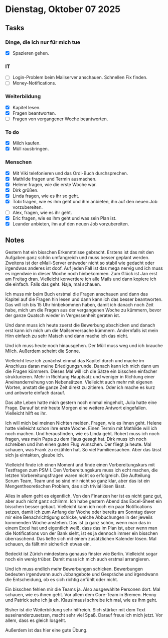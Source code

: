 # Dienstag, Oktober 07 2025

## Tasks

### Dinge, die ich nur für mich tue

- [X] Spazieren gehen.

### IT

- [ ] Login-Problem beim Mailserver anschauen. Schnellen Fix finden.
- [ ] Money-Notifications.

### Weiterbildung

- [X] Kapitel lesen.
- [X] Fragen beantworten.
- [ ] Fragen von vergangener Woche beantworten.

### To do

- [X] Milch kaufen.
- [X] Müll rausbringen.

### Menschen

- [X] Mit Viki telefonieren und das Ordi-Buch durchsprechen.
- [X] Mathilde fragen und Termin ausmachen.
- [X] Helene fragen, wie die erste Woche war.
- [X] Dirk grüßen.
- [X] Linda fragen, wie es ihr so geht.
- [X] Tobi fragen, wie es ihm geht und ihm anbieten, ihn auf den neuen Job vorzubereiten.
- [ ] Alex, fragen, wie es ihr geht.
- [X] Eric fragen, wie es ihm geht und was sein Plan ist.
- [X] Leander anbieten, ihn auf den neuen Job vorzubereiten.

## Notes

Gestern hat ein bisschen Erkenntnisse gebracht. Erstens ist das mit den Aufgaben ganz schön umfangreich und muss besser geplant werden. Zweitens ist der eMail-Server entweder nicht so stabil wie gedacht oder irgendwas anderes ist doof. Auf jeden Fall ist das mega nervig und ich muss es irgendwie in dieser Woche noch hinbekommen. Zum Glück ist Jan erst am Freitag dran. Vielleicht konvertiere ich alle Mails und dann kopiere ich die einfach. Falls das geht. Naja, mal schauen.

Ich muss mir beim Buch erstmal die Fragen anschauen und dann das Kapitel auf die Fragen hin lesen und dann kann ich das besser beantworten. Das will ich bis 15 Uhr hinbekommen haben, damit ich danach noch Zeit habe, mich um die Fragen aus der vergangenen Woche zu kümmern, bevor der ganze Quatsch wieder in Vergessenheit geraten ist.

Und dann muss ich heute zuerst die Bewerbung abschicken und danach erst kann ich mich um die Mailserversache kümmern. Andernfalls ist mein Hirn einfach zu sehr Matsch und dann mache ich das nicht.

Und ich muss heute noch hinausgehen. Der Müll muss weg und ich brauche Milch. Außerdem scheint die Sonne.

Vielleicht lese ich zunächst einmal das Kapitel durch und mache im Anschluss daran meine Erledigungsrunde. Danach kann ich mich dann um die Fragen kümmern. Dieses Mal will ich die Sätze ein bisschen einfacher strukturieren. Mehr in Richtung Hauptsatz und weniger in Richtung einer Aneinanderreihung von Nebensätzen. Vielleicht auch mehr mit eigenen Worten, anstatt die ganze Zeit direkt zu zitieren. Oder ich mache es kurz und antworte einfach darauf.

Das alte Leben hatte mich gestern noch einmal eingeholt, Julia hatte eine Frage. Darauf ist mir heute Morgen eine weitere Antwort eingefallen. Vielleicht hilft es ihr.

Ich will mich bei meinen Nichten melden. Fragen, wie es ihnen geht. Helene hatte vielleicht schon ihre erste Woche. Einen Termin mit Mathilde will ich noch machen. Und herausfinden, wie es Linda geht. Robert muss ich noch fragen, was mein Papa zu dem Haus gesagt hat. Dirk muss ich noch schreiben und ihm einen guten Flug wünschen. Der fliegt ja heute. Mal schauen, was Frank zu erzählen hat. So viel Familiensachen. Aber das lässt sich ja eintakten, glaube ich.

Vielleicht finde ich einen Moment und finde einen Vorbereitungskurs mit Testfragen zum PSM I. Den Vorbereitungskurs muss ich echt machen, die letzten Vorbereitungsfragen waren nicht so erfolgreich. Die Aufteilung Scrum Team, Team und so sind mir nicht so ganz klar, aber das ist ein Mengentheoretischen Problem, das sich trivial lösen lässt.

Alles in allem geht es eigentlich. Von den Finanzen her ist es nicht ganz gut, aber auch nicht ganz schlimm. Ich habe gestern Abend das Excel-Sheet ein bisschen besser gebaut. Vielleicht kann ich noch ein paar Notifications setzen, damit ich zum Anfang der Woche oder bereits am Sonntag davor mir eine Benachrichtigung schicke, welche Abbuchungen in der jeweils kommenden Woche anstehen. Das ist ja ganz schön, wenn man das in einem Excel hat und eigentlich weiß, dass das im Plan ist, aber wenn man die Notifications von der Bank sieht, ist es ja dennoch immer ein bisschen überraschend. Das ließe sich mit einem zusätzlichen Kalender lösen. Mal schauen, da fällt mir sicherlich etwas ein.

Bedeckt ist Zürich mindestens genauso finster wie Berlin. Vielleicht sogar noch ein wenig trüber. Damit muss ich mich auch erstmal arrangieren.

Und ich muss endlich mehr Bewerbungen schicken. Bewerbungen bedeuten irgendwann auch Jobangebote und Gespräche und irgendwann die Entscheidung, ob es sich richtig anfühlt oder nicht.

Ein bisschen fehlen mir die Teams ja. Also ausgewählte Personen dort. Mal schauen, wie es ihnen geht. Vor allem dem Core-Team in Bremen. Henny und Patrick sehe ich ja eh. Klausimausi schreibe ich mal, wie es ihm geht.

Bisher ist die Weiterbildung sehr hilfreich. Sich stärker mit dem Text auseinanderzusetzen, macht sehr viel Spaß. Darauf freue ich mich jetzt. Vor allem, dass es gleich losgeht.

Außerdem ist das hier eine gute Übung.
